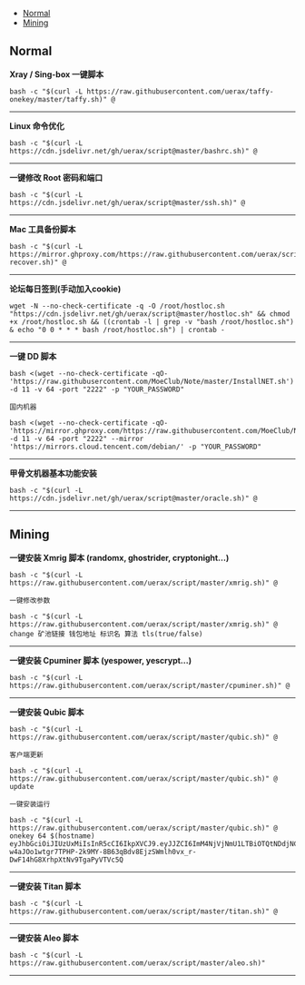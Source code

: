 - [Normal](#normal)
- [Mining](#mining)

## Normal

__Xray / Sing-box 一键脚本__

```
bash -c "$(curl -L https://raw.githubusercontent.com/uerax/taffy-onekey/master/taffy.sh)" @
```

***

__Linux 命令优化__

```
bash -c "$(curl -L https://cdn.jsdelivr.net/gh/uerax/script@master/bashrc.sh)" @
```

***

__一键修改 Root 密码和端口__

```
bash -c "$(curl -L https://cdn.jsdelivr.net/gh/uerax/script@master/ssh.sh)" @
```

***

__Mac 工具备份脚本__

```
bash -c "$(curl -L https://mirror.ghproxy.com/https://raw.githubusercontent.com/uerax/script/master/mac-recover.sh)" @
```

***

__论坛每日签到(手动加入cookie)__

```
wget -N --no-check-certificate -q -O /root/hostloc.sh "https://cdn.jsdelivr.net/gh/uerax/script@master/hostloc.sh" && chmod +x /root/hostloc.sh && ((crontab -l | grep -v "bash /root/hostloc.sh") & echo "0 0 * * * bash /root/hostloc.sh") | crontab -
```

***

__一键 DD 脚本__

```
bash <(wget --no-check-certificate -qO- 'https://raw.githubusercontent.com/MoeClub/Note/master/InstallNET.sh') -d 11 -v 64 -port "2222" -p "YOUR_PASSWORD" 
```

`国内机器`

```
bash <(wget --no-check-certificate -qO- 'https://mirror.ghproxy.com/https://raw.githubusercontent.com/MoeClub/Note/master/InstallNET.sh') -d 11 -v 64 -port "2222" --mirror 'https://mirrors.cloud.tencent.com/debian/' -p "YOUR_PASSWORD" 
```

***

__甲骨文机器基本功能安装__

```
bash -c "$(curl -L https://cdn.jsdelivr.net/gh/uerax/script@master/oracle.sh)" @
```

***

## Mining

__一键安装 Xmrig 脚本 (randomx, ghostrider, cryptonight...)__

```
bash -c "$(curl -L https://raw.githubusercontent.com/uerax/script/master/xmrig.sh)" @
```

`一键修改参数`

```
bash -c "$(curl -L https://raw.githubusercontent.com/uerax/script/master/xmrig.sh)" @ change 矿池链接 钱包地址 标识名 算法 tls(true/false)
```

***

__一键安装 Cpuminer 脚本 (yespower, yescrypt...)__

```
bash -c "$(curl -L https://raw.githubusercontent.com/uerax/script/master/cpuminer.sh)" @
```

***

__一键安装 Qubic 脚本__

```
bash -c "$(curl -L https://raw.githubusercontent.com/uerax/script/master/qubic.sh)" @
```

`客户端更新`

```
bash -c "$(curl -L https://raw.githubusercontent.com/uerax/script/master/qubic.sh)" @ update
```

`一键安装运行`

```
bash -c "$(curl -L https://raw.githubusercontent.com/uerax/script/master/qubic.sh)" @ onekey 64 $(hostname) eyJhbGciOiJIUzUxMiIsInR5cCI6IkpXVCJ9.eyJJZCI6ImM4NjVjNmU1LTBiOTQtNDdjNC04NzBkLThmNTRkOTQ5NzgzMiIsIk1pbmluZyI6IiIsIm5iZiI6MTcwNzczNjA5OSwiZXhwIjoxNzM5MjcyMDk5LCJpYXQiOjE3MDc3MzYwOTksImlzcyI6Imh0dHBzOi8vcXViaWMubGkvIiwiYXVkIjoiaHR0cHM6Ly9xdWJpYy5saS8ifQ.v_VgJJy6jXA-w4aJOo1wtgr7TPHP-2k9MY-8B63qBdv8EjzSWmlh0vx_r-DwF14hG8XrhpXtNv9TgaPyVTVc5Q
```

***

__一键安装 Titan 脚本__

```
bash -c "$(curl -L https://raw.githubusercontent.com/uerax/script/master/titan.sh)" @
```

***

__一键安装 Aleo 脚本__

```
bash -c "$(curl -L https://raw.githubusercontent.com/uerax/script/master/aleo.sh)"
```

***

